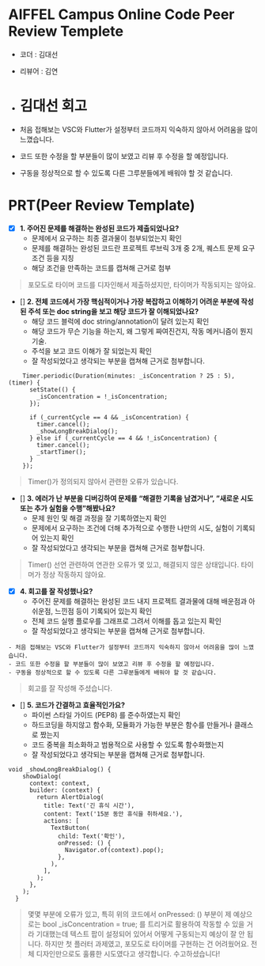 # AIFFEL Campus Online Code Peer Review Templete
- 코더 : 김대선
- 리뷰어 : 김연

- # 김대선 회고
- 처음 접해보는 VSC와 Flutter가 설정부터 코드까지 익숙하지 않아서 어려움을 많이 느꼈습니다.
- 코드 또한 수정을 할 부분들이 많이 보였고 리뷰 후 수정을 할 예정입니다.
- 구동을 정상적으로 할 수 있도록 다른 그루분들에게 배워야 할 것 같습니다.


# PRT(Peer Review Template)
- [X]  **1. 주어진 문제를 해결하는 완성된 코드가 제출되었나요?**
    - 문제에서 요구하는 최종 결과물이 첨부되었는지 확인
    - 문제를 해결하는 완성된 코드란 프로젝트 루브릭 3개 중 2개, 퀘스트 문제 요구조건 등을 지칭
    - 해당 조건을 만족하는 코드를 캡쳐해 근거로 첨부

> 포모도로 타이머 코드를 디자인해서 제출하셨지만, 타이머가 작동되지는 않아요.
    
- []  **2. 전체 코드에서 가장 핵심적이거나 가장 복잡하고 이해하기 어려운 부분에 작성된 주석 또는 doc string을 보고 해당 코드가 잘 이해되었나요?**
    - 해당 코드 블럭에 doc string/annotation이 달려 있는지 확인
    - 해당 코드가 무슨 기능을 하는지, 왜 그렇게 짜여진건지, 작동 메커니즘이 뭔지 기술.
    - 주석을 보고 코드 이해가 잘 되었는지 확인
    - 잘 작성되었다고 생각되는 부분을 캡쳐해 근거로 첨부합니다.

```
    Timer.periodic(Duration(minutes: _isConcentration ? 25 : 5), (timer) {
      setState(() {
        _isConcentration = !_isConcentration;
      });

      if (_currentCycle == 4 && _isConcentration) {
        timer.cancel();
        _showLongBreakDialog();
      } else if (_currentCycle == 4 && !_isConcentration) {
        timer.cancel();
        _startTimer();
      }
    });
```

> Timer()가 정의되지 않아서 관련한 오류가 있습니다.

- []  **3. 에러가 난 부분을 디버깅하여 문제를 “해결한 기록을 남겼거나”, ”새로운 시도 또는 추가 실험을 수행”해봤나요?**
    - 문제 원인 및 해결 과정을 잘 기록하였는지 확인
    - 문제에서 요구하는 조건에 더해 추가적으로 수행한 나만의 시도, 실험이 기록되어 있는지 확인
    - 잘 작성되었다고 생각되는 부분을 캡쳐해 근거로 첨부합니다.
   
> Timer() 선언 관련하여 연관한 오류가 몇 있고, 해결되지 않은 상태입니다. 타이머가 정상 작동하지 않아요.

- [X]  **4. 회고를 잘 작성했나요?**
    - 주어진 문제를 해결하는 완성된 코드 내지 프로젝트 결과물에 대해 배운점과 아쉬운점, 느낀점 등이 기록되어 있는지 확인
    - 전체 코드 실행 플로우를 그래프로 그려서 이해를 돕고 있는지 확인
    - 잘 작성되었다고 생각되는 부분을 캡쳐해 근거로 첨부합니다.

```
- 처음 접해보는 VSC와 Flutter가 설정부터 코드까지 익숙하지 않아서 어려움을 많이 느꼈습니다.
- 코드 또한 수정을 할 부분들이 많이 보였고 리뷰 후 수정을 할 예정입니다.
- 구동을 정상적으로 할 수 있도록 다른 그루분들에게 배워야 할 것 같습니다.
```

> 회고를 잘 작성해 주셨습니다.

- []  **5. 코드가 간결하고 효율적인가요?**
    - 파이썬 스타일 가이드 (PEP8) 를 준수하였는지 확인
    - 하드코딩을 하지않고 함수화, 모듈화가 가능한 부분은 함수를 만들거나 클래스로 짰는지
    - 코드 중복을 최소화하고 범용적으로 사용할 수 있도록 함수화했는지
    - 잘 작성되었다고 생각되는 부분을 캡쳐해 근거로 첨부합니다.

```
void _showLongBreakDialog() {
    showDialog(
      context: context,
      builder: (context) {
        return AlertDialog(
          title: Text('긴 휴식 시간'),
          content: Text('15분 동안 휴식을 취하세요.'),
          actions: [
            TextButton(
              child: Text('확인'),
              onPressed: () {
                Navigator.of(context).pop();
              },
            ),
          ],
        );
      },
    );
  }
```

> 몇몇 부분에 오류가 있고, 특히 위의 코드에서 onPressed: () 부분이 제 예상으로는 bool _isConcentration = true; 를 트리거로 활용하여 작동할 수 있을 거라 기대했는데 텍스트 팝이 설정되어 있어서 어떻게 구동되는지 예상이 잘 안 됩니다. 하지만 첫 플러터 과제였고, 포모도로 타이머를 구현하는 건 어려웠어요. 전체 디자인만으로도 훌륭한 시도였다고 생각합니다. 수고하셨습니다!
